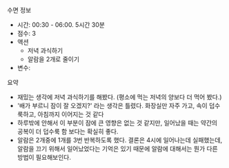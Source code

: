 수면 정보
- 시간: 00:30 - 06:00. 5시간 30분
- 점수: 3
- 액션
   - 저녁 과식하기
   - 알람을 2개로 줄이기
- 변수: 

요약
- 재밌는 생각에 저녁 과식하기를 해봤다. (평소에 먹는 저녁의 양보다 더 먹어 봤다.)
- '배가 부르니 잠이 잘 오겠지?' 라는 생각은 틀렸다. 화장실만 자주 가고, 속이 덥수룩하고, 아침까지 이어지는 것 같다
- 하루밖에 안해서 이 부분이 잠에 큰 영향은 없는 것 같지만, 일어났을 때는 약간의 공복이 더 덥수룩 함 보다는 확실히 좋다.
- 알람은 2개중에 1개를 3번 반복하도록 했다. 결론은 4시에 일어나는데 실패했는데, 알람을 끄기 위해서 일어났었다는 기억은 있기 때문에 알람에 대해서는 뭔가 다른 방법이 필요해보인다. 
